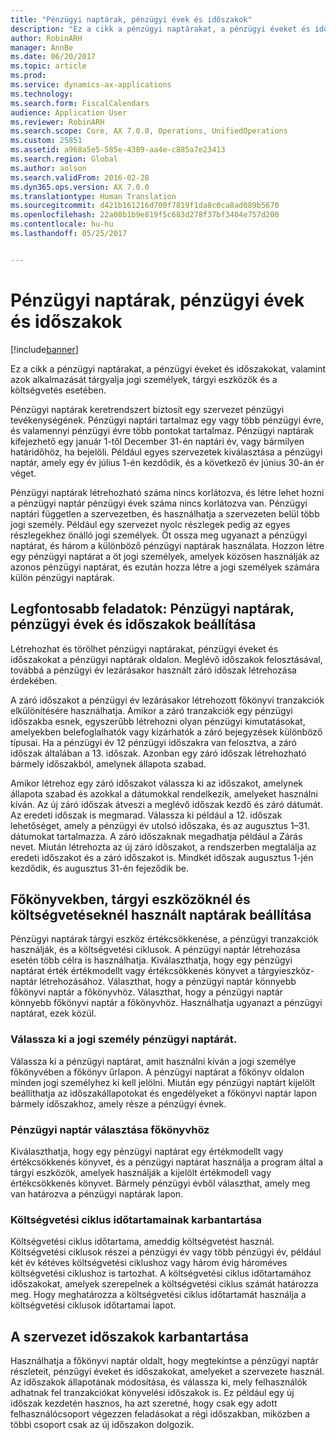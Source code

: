 ```yaml
---
title: "Pénzügyi naptárak, pénzügyi évek és időszakok"
description: "Ez a cikk a pénzügyi naptárakat, a pénzügyi éveket és időszakokat, valamint azok alkalmazását tárgyalja jogi személyek, tárgyi eszközök és a költségvetés esetében."
author: RobinARH
manager: AnnBe
ms.date: 06/20/2017
ms.topic: article
ms.prod: 
ms.service: dynamics-ax-applications
ms.technology: 
ms.search.form: FiscalCalendars
audience: Application User
ms.reviewer: RobinARH
ms.search.scope: Core, AX 7.0.0, Operations, UnifiedOperations
ms.custom: 25851
ms.assetid: a968a5e5-585e-4389-aa4e-c885a7e23413
ms.search.region: Global
ms.author: aolson
ms.search.validFrom: 2016-02-28
ms.dyn365.ops.version: AX 7.0.0
ms.translationtype: Human Translation
ms.sourcegitcommit: d421b161216d700f7819f1da8c0ca8ad089b5670
ms.openlocfilehash: 22a08b1b9e819f5c683d278f37bf3404e757d200
ms.contentlocale: hu-hu
ms.lasthandoff: 05/25/2017


---
```


# <a name="fiscal-calendars-fiscal-years-and-periods"></a>Pénzügyi naptárak, pénzügyi évek és időszakok

[!include[banner](../includes/banner.md)]


Ez a cikk a pénzügyi naptárakat, a pénzügyi éveket és időszakokat, valamint azok alkalmazását tárgyalja jogi személyek, tárgyi eszközök és a költségvetés esetében.

Pénzügyi naptárak keretrendszert biztosít egy szervezet pénzügyi tevékenységének. Pénzügyi naptári tartalmaz egy vagy több pénzügyi évre, és valamennyi pénzügyi évre több pontokat tartalmaz. Pénzügyi naptárak kifejezhető egy január 1-től December 31-én naptári év, vagy bármilyen határidőhöz, ha bejelöli. Például egyes szervezetek kiválasztása a pénzügyi naptár, amely egy év július 1-én kezdődik, és a következő év június 30-án ér véget. 

Pénzügyi naptárak létrehozható száma nincs korlátozva, és létre lehet hozni a pénzügyi naptár pénzügyi évek száma nincs korlátozva van. Pénzügyi naptári független a szervezetben, és használhatja a szervezeten belül több jogi személy. Például egy szervezet nyolc részlegek pedig az egyes részlegekhez önálló jogi személyek. Öt ossza meg ugyanazt a pénzügyi naptárat, és három a különböző pénzügyi naptárak használata. Hozzon létre egy pénzügyi naptárat a öt jogi személyek, amelyek közösen használják az azonos pénzügyi naptárat, és ezután hozza létre a jogi személyek számára külön pénzügyi naptárak.

## <a name="create-fiscal-calendars-fiscal-years-and-periods"></a>Legfontosabb feladatok: Pénzügyi naptárak, pénzügyi évek és időszakok beállítása
Létrehozhat és törölhet pénzügyi naptárakat, pénzügyi éveket és időszakokat a pénzügyi naptárak oldalon. Meglévő időszakok felosztásával, továbbá a pénzügyi év lezárásakor használt záró időszak létrehozása érdekében. 

A záró időszakot a pénzügyi év lezárásakor létrehozott főkönyvi tranzakciók elkülönítésére használhatja. Amikor a záró tranzakciók egy pénzügyi időszakba esnek, egyszerűbb létrehozni olyan pénzügyi kimutatásokat, amelyekben belefoglalhatók vagy kizárhatók a záró bejegyzések különböző típusai. Ha a pénzügyi év 12 pénzügyi időszakra van felosztva, a záró időszak általában a 13. időszak. Azonban egy záró időszak létrehozható bármely időszakból, amelynek állapota szabad. 

Amikor létrehoz egy záró időszakot válassza ki az időszakot, amelynek állapota szabad és azokkal a dátumokkal rendelkezik, amelyeket használni kíván. Az új záró időszak átveszi a meglévő időszak kezdő és záró dátumát. Az eredeti időszak is megmarad. Válassza ki például a 12. időszak lehetőséget, amely a pénzügyi év utolsó időszaka, és az augusztus 1–31. dátumokat tartalmazza. A záró időszaknak megadhatja például a Zárás nevet. Miután létrehozta az új záró időszakot, a rendszerben megtalálja az eredeti időszakot és a záró időszakot is. Mindkét időszak augusztus 1-jén kezdődik, és augusztus 31-én fejeződik be.

## <a name="select-fiscal-calendars-for-ledgers-fixed-assets-and-budget-cycles"></a>Főkönyvekben, tárgyi eszközöknél és költségvetéseknél használt naptárak beállítása
Pénzügyi naptárak tárgyi eszköz értékcsökkenése, a pénzügyi tranzakciók használják, és a költségvetési ciklusok. A pénzügyi naptár létrehozása esetén több célra is használhatja. Kiválaszthatja, hogy egy pénzügyi naptárat érték értékmodellt vagy értékcsökkenés könyvet a tárgyieszköz-naptár létrehozásához. Választhat, hogy a pénzügyi naptár könnyebb főkönyvi naptár a főkönyvhöz. Választhat, hogy a pénzügyi naptár könnyebb főkönyvi naptár a főkönyvhöz. Használhatja ugyanazt a pénzügyi naptárat, ezek közül.

### <a name="select-a-fiscal-calendar-for-your-legal-entity"></a>Válassza ki a jogi személy pénzügyi naptárát.

Válassza ki a pénzügyi naptárat, amit használni kíván a jogi személye főkönyvében a főkönyv űrlapon. A pénzügyi naptárat a főkönyv oldalon minden jogi személyhez ki kell jelölni. Miután egy pénzügyi naptárt kijelölt beállíthatja az időszakállapotokat és engedélyeket a főkönyvi naptár lapon bármely időszakhoz, amely része a pénzügyi évnek.

### <a name="select-a-fiscal-calendar-for-fixed-assets"></a>Pénzügyi naptár választása főkönyvhöz

Kiválaszthatja, hogy egy pénzügyi naptárat egy értékmodellt vagy értékcsökkenés könyvet, és a pénzügyi naptárat használja a program által a tárgyi eszközök, amelyek használják a kijelölt értékmodell vagy értékcsökkenés könyvet. Bármely pénzügyi évből választhat, amely meg van határozva a pénzügyi naptárak lapon.

### <a name="define-budget-cycle-time-spans"></a>Költségvetési ciklus időtartamainak karbantartása

Költségvetési ciklus időtartama, ameddig költségvetést használ. Költségvetési ciklusok részei a pénzügyi év vagy több pénzügyi év, például két év kétéves költségvetési ciklushoz vagy három évig hároméves költségvetési ciklushoz is tartozhat. A költségvetési ciklus időtartamához időszakokat, amelyek szerepelnek a költségvetési ciklus számát határozza meg. Hogy meghatározza a költségvetési ciklus időtartamát használja a költségvetési ciklusok időtartamai lapot.

## <a name="maintain-periods-for-your-organization"></a>A szervezet időszakok karbantartása
Használhatja a főkönyvi naptár oldalt, hogy megtekintse a pénzügyi naptár részleteit, pénzügyi éveket és időszakokat, amelyeket a szervezete használ. Az időszakok állapotának módosítása, és válassza ki, mely felhasználók adhatnak fel tranzakciókat könyvelési időszakok is. Ez például egy új időszak kezdetén hasznos, ha azt szeretné, hogy csak egy adott felhasználócsoport végezzen feladásokat a régi időszakban, miközben a többi csoport csak az új időszakon dolgozik.







